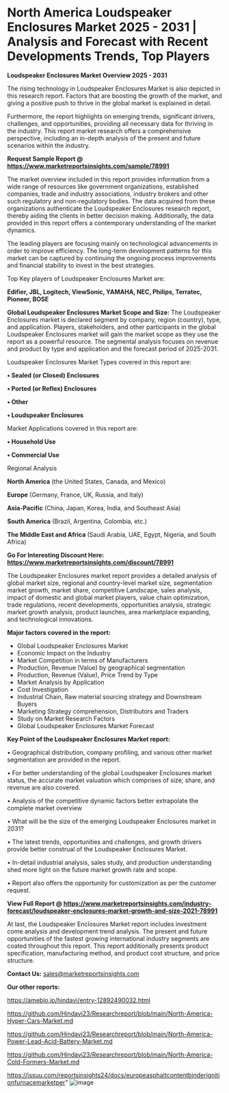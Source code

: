 # North America Loudspeaker Enclosures Market 2025 - 2031 | Analysis and Forecast with Recent Developments Trends, Top Players

<Strong> Loudspeaker Enclosures Market Overview 2025 - 2031</strong>

The rising technology in Loudspeaker Enclosures Market is also depicted in this research report. Factors that are boosting the growth of the market, and giving a positive push to thrive in the global market is explained in detail.

Furthermore, the report highlights on emerging trends, significant drivers, challenges, and opportunities, providing all necessary data for thriving in the industry. This report market research offers a comprehensive perspective, including an in-depth analysis of the present and future scenarios within the industry.

<strong>Request Sample Report @ <a href=https://www.marketreportsinsights.com/sample/78991>https://www.marketreportsinsights.com/sample/78991</a></strong>

The market overview included in this report provides information from a wide range of resources like government organizations, established companies, trade and industry associations, industry brokers and other such regulatory and non-regulatory bodies. The data acquired from these organizations authenticate the Loudspeaker Enclosures research report, thereby aiding the clients in better decision making. Additionally, the data provided in this report offers a contemporary understanding of the market dynamics.

The leading players are focusing mainly on technological advancements in order to improve efficiency. The long-term development patterns for this market can be captured by continuing the ongoing process improvements and financial stability to invest in the best strategies.

Top Key players of Loudspeaker Enclosures Market are:

<strong>Edifier, JBL, Logitech, ViewSonic, YAMAHA, NEC, Philips, Terratec, Pioneer, BOSE</strong>

<strong><b>Global Loudspeaker Enclosures Market Scope and Size:</b></strong>
The Loudspeaker Enclosures market is declared segment by company, region (country), type, and application. Players, stakeholders, and other participants in the global Loudspeaker Enclosures market will gain the market scope as they use the report as a powerful resource. The segmental analysis focuses on revenue and product by type and application and the forecast period of 2025-2031.

Loudspeaker Enclosures Market Types covered in this report are:

<strong>• Sealed (or Closed) Enclosures

• Ported (or Reflex) Enclosures

• Other

• Loudspeaker Enclosures</strong>

Market Applications covered in this report are:

<strong>• Household Use

• Commercial Use</strong> 

Regional Analysis

<strong>North America</strong> (the United States, Canada, and Mexico)

<strong>Europe</strong> (Germany, France, UK, Russia, and Italy)

<strong>Asia-Pacific</strong> (China, Japan, Korea, India, and Southeast Asia)

<strong>South America</strong> (Brazil, Argentina, Colombia, etc.)

<strong>The Middle East and Africa</strong> (Saudi Arabia, UAE, Egypt, Nigeria, and South Africa)

<strong>Go For Interesting Discount Here: <a href=https://www.marketreportsinsights.com/discount/78991>https://www.marketreportsinsights.com/discount/78991</a></strong>

The Loudspeaker Enclosures market report provides a detailed analysis of global market size, regional and country-level market size, segmentation market growth, market share, competitive Landscape, sales analysis, impact of domestic and global market players, value chain optimization, trade regulations, recent developments, opportunities analysis, strategic market growth analysis, product launches, area marketplace expanding, and technological innovations.

<strong><b>Major factors covered in the report:</b></strong>
<ul>
  <li>Global Loudspeaker Enclosures Market </li>
  <li>Economic Impact on the Industry</li>
  <li>Market Competition in terms of Manufacturers</li>
  <li>Production, Revenue (Value) by geographical segmentation</li>
  <li>Production, Revenue (Value), Price Trend by Type</li>
  <li>Market Analysis by Application</li>
  <li>Cost Investigation</li>
  <li>Industrial Chain, Raw material sourcing strategy and Downstream Buyers</li>
  <li>Marketing Strategy comprehension, Distributors and Traders</li>
  <li>Study on Market Research Factors</li>
  <li>Global Loudspeaker Enclosures Market Forecast</li>
</ul>

<strong><b>Key Point of the Loudspeaker Enclosures Market report:</b></strong>

• Geographical distribution, company profiling, and various other market segmentation are provided in the report.

• For better understanding of the global Loudspeaker Enclosures market status, the accurate market valuation which comprises of size, share, and revenue are also covered.

• Analysis of the competitive dynamic factors better extrapolate the complete market overview

• What will be the size of the emerging Loudspeaker Enclosures market in 2031?

• The latest trends, opportunities and challenges, and growth drivers provide better construal of the Loudspeaker Enclosures Market.

• In-detail industrial analysis, sales study, and production understanding shed more light on the future market growth rate and scope.

• Report also offers the opportunity for customization as per the customer request.

<strong><b>View Full Report @ <a href=https://www.marketreportsinsights.com/industry-forecast/loudspeaker-enclosures-market-growth-and-size-2021-78991>https://www.marketreportsinsights.com/industry-forecast/loudspeaker-enclosures-market-growth-and-size-2021-78991</a></b></strong>


At last, the Loudspeaker Enclosures Market report includes investment come analysis and development trend analysis. The present and future opportunities of the fastest growing international industry segments are coated throughout this report. This report additionally presents product specification, manufacturing method, and product cost structure, and price structure.

<strong>Contact Us:</strong>
sales@marketreportsinsights.com

<strong>Our other reports:</strong>

<a href=https://ameblo.jp/hindavi/entry-12892490032.html>https://ameblo.jp/hindavi/entry-12892490032.html</a>

<a href=https://github.com/Hindavi23/Researchreport/blob/main/North-America-Hyper-Cars-Market.md>https://github.com/Hindavi23/Researchreport/blob/main/North-America-Hyper-Cars-Market.md</a>

<a href=https://github.com/Hindavi23/Researchreport/blob/main/North-America-Power-Lead-Acid-Battery-Market.md>https://github.com/Hindavi23/Researchreport/blob/main/North-America-Power-Lead-Acid-Battery-Market.md</a>

<a href=https://github.com/Hindavi23/Researchreport/blob/main/North-America-Cold-Formers-Market.md>https://github.com/Hindavi23/Researchreport/blob/main/North-America-Cold-Formers-Market.md</a>

<a href=https://issuu.com/reportsinsights24/docs/europeasphaltcontentbinderignitionfurnacemarketper>https://issuu.com/reportsinsights24/docs/europeasphaltcontentbinderignitionfurnacemarketper</a>"
![image](https://github.com/user-attachments/assets/4f504f2d-b537-4967-9503-55bd04b4016a)
